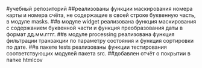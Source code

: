 #учебный репозиторий
##реализованы функции маскирования номера карты и номера счёта,
не содержащие в своей строке буквенную часть, в модуле masks.
##в модуле widget реализована функция маскирования с содержанием буквенной части
и функция преобразования даты в формат дд.мм.гггг.
##в модуле processing реализована функция фильтрации транзакции по параметру состояния
и функция сортировки по дате.
##в пакете tests реализованы функции тестирования соответствующих модулей пакета src.
##добавлен отчёт о покрытии в папке htmlcov
